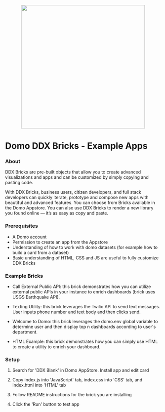 <div align="center">
  <img src="https://github.com/domoinc/domo-node-sdk/blob/master/domo.png?raw=true" width="400" height="400"/>
</div>

# Domo DDX Bricks - Example Apps

### About
DDX Bricks are pre-built objects that allow you to create advanced visualizations and apps and can be customized by simply copying and pasting code.

With DDX Bricks, business users, citizen developers, and full stack developers can quickly iterate, prototype and compose new apps with beautiful and advanced features. You can choose from Bricks available in the Domo Appstore. You can also use DDX Bricks to render a new library you found online — it’s as easy as copy and paste.

### Prerequisites
* A Domo account
* Permission to create an app from the Appstore
* Understanding of how to work with domo datasets (for example how to build a card from a dataset)
* Basic understanding of HTML, CSS and JS are useful to fully customize DDX Bricks
### Example Bricks
* Call External Public API: this brick demonstrates how you can utilize external public APIs in your instance to enrich dashboards (brick uses USGS Earthquake API).

* Texting Utility: this brick leverages the Twilio API to send text messages. User inputs phone number and text body and then clicks send.

* Welcome to Domo: this brick leverages the domo.env global variable to determine user and then display top n dashboards according to user's department.

* HTML Example: this brick demonstrates how you can simply use HTML to create a utility to enrich your dashboard.

### Setup
1. Search for 'DDX Blank' in Domo AppStore. Install app and edit card

2. Copy index.js into 'JavaScript' tab, index.css into 'CSS' tab, and index.html into 'HTML' tab

3. Follow README instructions for the brick you are installing

4. Click the 'Run' button to test app